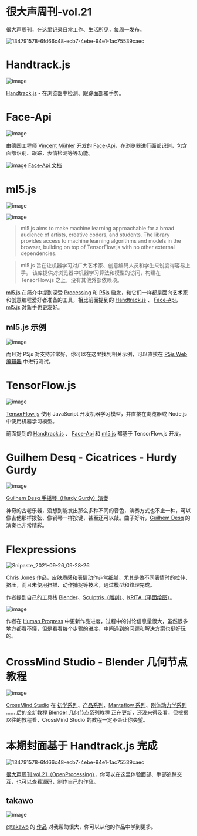 # 很大声周刊-vol.21
很大声周刊，在这里记录日常工作、生活所见，每周一发布。

![134791578-6fd66c48-ecb7-4ebe-94e1-1ac75539caec](https://user-images.githubusercontent.com/20842136/134791898-b86b6871-fd47-4207-b344-cba9cb17c1ba.jpg)

# Handtrack.js
![image](https://user-images.githubusercontent.com/20842136/134775174-a6cf05a4-ec5a-40ae-9b5d-9a7718ee2f8a.png)

[Handtrack.js](https://victordibia.com/handtrack.js/#/) - 在浏览器中检测、跟踪面部和手势。

# Face-Api
![image](https://user-images.githubusercontent.com/20842136/134775522-03c0e281-8563-4b52-a10c-8385df929c68.png)

由德国工程师 [Vincent Mühler](https://github.com/justadudewhohacks) 开发的 [Face-Api](https://github.com/justadudewhohacks/face-api.js/blob/master/README.md)，在浏览器进行面部识别，包含面部识别、跟踪，表情检测等等功能。

![image](https://user-images.githubusercontent.com/20842136/134775366-d53d27f9-d7bc-41a3-b011-9addccc8ebec.png)
[Face-Api 文档](https://justadudewhohacks.github.io/face-api.js/face_and_landmark_detection)

# ml5.js
![image](https://user-images.githubusercontent.com/20842136/134775659-914a8e79-1ab4-4320-a919-009ee4e0dd31.png)

![image](https://user-images.githubusercontent.com/20842136/134776111-9a54a50a-9f2a-4e0c-972e-5502ce73be9b.png)

> ml5.js aims to make machine learning approachable for a broad audience of artists, creative coders, and students. The library provides access to machine learning algorithms and models in the browser, building on top of TensorFlow.js with no other external dependencies.

> ml5.js 旨在让机器学习对广大艺术家、创意编码人员和学生来说变得容易上手。 该库提供对浏览器中机器学习算法和模型的访问，构建在 TensorFlow.js 之上，没有其他外部依赖项。

[ml5.js](https://ml5js.org/) 在简介中提到深受 [Processing](https://processing.org/) 和 [P5js](https://p5js.org/) 启发，和它们一样都是面向艺术家和创意编程爱好者准备的工具，相比前面提到的 [Handtrack.js](https://victordibia.com/handtrack.js/#/) 、 [Face-Api](https://github.com/justadudewhohacks/face-api.js/blob/master/README.md)，[ml5.js](https://ml5js.org/) 对新手也更友好。

## ml5.js 示例
![image](https://user-images.githubusercontent.com/20842136/134775903-b47296a4-5920-4dce-a520-1890e1cf32b1.png)

而且对 P5js 对支持非常好，你可以在这里找到相关示例，可以直接在 [P5js Web 编辑器](https://editor.p5js.org/) 中进行测试。

# TensorFlow.js
![image](https://user-images.githubusercontent.com/20842136/134775547-6d997ed4-15b9-42bf-9bad-064688f5698f.png)

[TensorFlow.js](https://www.tensorflow.org/js?hl=zh-cn) 使用 JavaScript 开发机器学习模型，并直接在浏览器或 Node.js 中使用机器学习模型。

前面提到的 [Handtrack.js](https://victordibia.com/handtrack.js/#/) 、 [Face-Api](https://github.com/justadudewhohacks/face-api.js/blob/master/README.md) 和 [ml5.js](https://ml5js.org/) 都基于 TensorFlow.js 开发。

# Guilhem Desq - Cicatrices - Hurdy Gurdy
![image](https://user-images.githubusercontent.com/20842136/134776146-68124e4d-3dc6-48b0-862e-b91c22c87255.png)

[Guilhem Desq 手摇琴（Hurdy Gurdy）演奏](https://www.youtube.com/watch?v=AdCU75EMqh4) 

神奇的古老乐器，没想到能发出那么多种不同的音色，演奏方式也不止一种，可以像吉他那样拨弦、像钢琴一样按键，甚至还可以敲。曲子好听，[Guilhem Desq](https://www.youtube.com/channel/UCPMxpb6qRRqdys6fKoRPacg) 的演奏也非常精彩。


# Flexpressions
![Snipaste_2021-09-26_09-28-26](https://user-images.githubusercontent.com/20842136/134790134-9b0cfd55-f267-40a4-84ba-94a7bb074e39.png)

[Chris Jones](https://www.youtube.com/watch?v=gh6WbaYzwFc) 作品，皮肤质感和表情动作非常细腻，尤其是做不同表情时的拉伸、挤压，而且未使用扫描、动作捕捉等技术，通过模型和纹理完成。

作者提到自己的工具栈 [Blender](https://www.blender.org/)、[Sculptris（雕刻）](https://www.sculpteo.com/en/glossary/sculptris-definition/)、[KRITA（平面绘图）](https://krita.org/zh/)。

![image](https://user-images.githubusercontent.com/20842136/134790294-998fb721-000c-4272-8a5e-e7e20cbeecc2.png)

作者在 [Human Progress](https://blenderartists.org/t/human-progress/1143224) 中更新作品进度，过程中的讨论信息量很大，虽然很多地方都看不懂，但是看看每个步骤的进度、中间遇到的问题和解决方案也挺好玩的。

# CrossMind Studio - Blender 几何节点教程
![image](https://user-images.githubusercontent.com/20842136/134790695-7dd5b6b1-c0b5-4a16-8891-d44641328557.png)

[CrossMind Studio](https://www.youtube.com/channel/UCHihootMqyGz175gqOPahtw) 在 [初学系列](https://www.youtube.com/watch?v=e-fetDXDXX8&list=PLgO2ChD7acqH5S3fCO1GbAJC55NeVaCCp)、[产品系列](https://www.youtube.com/watch?v=cF970KKHsE0&list=PLgO2ChD7acqHF8-iBREcfEO08SAWeMF0f)、[Mantaflow 系列](https://www.youtube.com/watch?v=WMQdiC-6aVE&list=PLgO2ChD7acqElskP1q7SQKWgOybrO54Xv)、[刚体动力学系列](https://www.youtube.com/watch?v=cfmx6_38xHQ&list=PLgO2ChD7acqFmA0Upn6VQ5tcyzWDpiP7I) ...... 后的全新教程 [Blender 几何节点系列教程](https://www.youtube.com/watch?v=8L9fV8P_HAM&list=PLgO2ChD7acqHzccBuhAGw8dTPLnR1E3QB) 正在更新，还没来得及看，但根据以往的教程看，CrossMind Studio 的教程一定不会让你失望。

# 本期封面基于 Handtrack.js 完成
![134791578-6fd66c48-ecb7-4ebe-94e1-1ac75539caec](https://user-images.githubusercontent.com/20842136/134791898-b86b6871-fd47-4207-b344-cba9cb17c1ba.jpg)

[很大声周刊 vol.21（OpenProcessing）](https://openprocessing.org/sketch/1278732)，你可以在这里体验面部、手部追踪交互，也可以查看源码，制作自己的作品。

## takawo
![image](https://user-images.githubusercontent.com/20842136/134790903-58af9667-e834-4c94-9701-ab08f62885a6.png)

[@takawo](https://openprocessing.org/user/6533?view=sketches) 的 [作品](https://openprocessing.org/sketch/1180528) 对我帮助很大，你可以从他的作品中学到更多。